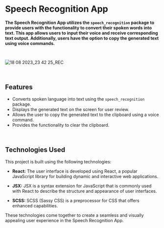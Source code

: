# Speech Recognition App

**The Speech Recognition App utilizes the `speech_recognition` package to provide users with the functionality to convert their spoken words into text. This app allows users to input their voice and receive corresponding text output. Additionally, users have the option to copy the generated text using voice commands.**

<br>

![18 08 2023_23 42 25_REC](https://github.com/vivek-chhabra/simple-speech-recognition-app/assets/105328667/9d440a43-1857-4668-b691-35861b4c7068)

<br>

## Features

- Converts spoken language into text using the `speech_recognition` package.
- Displays the generated text on the screen for user review.
- Allows the user to copy the generated text to the clipboard using a voice command.
- Provides the functionality to clear the clipboard.

<br>

## Technologies Used

This project is built using the following technologies:

- **React:** The user interface is developed using React, a popular JavaScript library for building dynamic and interactive web applications.

- **JSX:** JSX is a syntax extension for JavaScript that is commonly used with React to describe the structure and appearance of user interfaces.

- **SCSS:** SCSS (Sassy CSS) is a preprocessor for CSS that offers enhanced capabilities.

These technologies come together to create a seamless and visually appealing user experience in the Speech Recognition App.


